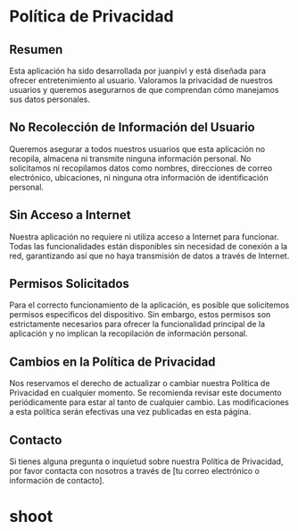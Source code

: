 # Política de Privacidad

## Resumen
Esta aplicación ha sido desarrollada por juanpivl y está diseñada para ofrecer entretenimiento al usuario. Valoramos la privacidad de nuestros usuarios y queremos asegurarnos de que comprendan cómo manejamos sus datos personales.

## No Recolección de Información del Usuario
Queremos asegurar a todos nuestros usuarios que esta aplicación no recopila, almacena ni transmite ninguna información personal. No solicitamos ni recopilamos datos como nombres, direcciones de correo electrónico, ubicaciones, ni ninguna otra información de identificación personal.

## Sin Acceso a Internet
Nuestra aplicación no requiere ni utiliza acceso a Internet para funcionar. Todas las funcionalidades están disponibles sin necesidad de conexión a la red, garantizando así que no haya transmisión de datos a través de Internet.

## Permisos Solicitados
Para el correcto funcionamiento de la aplicación, es posible que solicitemos permisos específicos del dispositivo. Sin embargo, estos permisos son estrictamente necesarios para ofrecer la funcionalidad principal de la aplicación y no implican la recopilación de información personal.

## Cambios en la Política de Privacidad
Nos reservamos el derecho de actualizar o cambiar nuestra Política de Privacidad en cualquier momento. Se recomienda revisar este documento periódicamente para estar al tanto de cualquier cambio. Las modificaciones a esta política serán efectivas una vez publicadas en esta página.

## Contacto
Si tienes alguna pregunta o inquietud sobre nuestra Política de Privacidad, por favor contacta con nosotros a través de [tu correo electrónico o información de contacto].
# shoot
